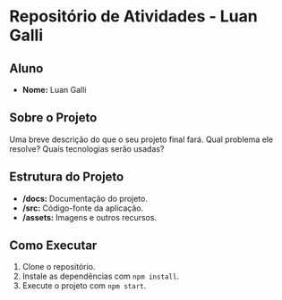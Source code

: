 # Repositório de Atividades - Luan Galli

## Aluno
* **Nome:** Luan Galli

## Sobre o Projeto
Uma breve descrição do que o seu projeto final fará. Qual problema ele resolve? Quais tecnologias serão usadas?

## Estrutura do Projeto
* **/docs:** Documentação do projeto.
* **/src:** Código-fonte da aplicação.
* **/assets:** Imagens e outros recursos.

## Como Executar
1.  Clone o repositório.
2.  Instale as dependências com `npm install`.
3.  Execute o projeto com `npm start`.